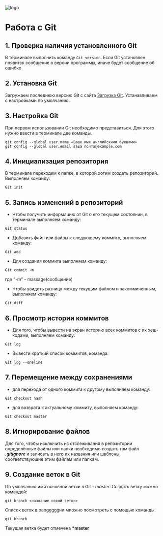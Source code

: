 ![logo](git_logo.jpeg)
# Работа с Git
## 1. Проверка наличия установленного Git
В терминале выполнить команду `Git version`.
Если Git установлен появится сообщение о версии программы, иначе будет сообщение об ошибке
## 2. Установка Git
Загружаем последнюю версию Git с сайта [Загрузка Git](https://git-scm.com/downloads).
Устанавливаем с настройками по умолчанию.
## 3. Настройка Git
При первом использовании Git необходимо представиться. Для этого нужно ввести в терминале две команды.
```
git config --global user.name «Ваше имя английскими буквами» 
git config --global user.email ваша почта@example.com
```
## 4. Инициализация репозитория
В терминале переходим к папке, в которой хотим создать репозиторий. Выполняем команду: 
```
Git init
```
## 5. Запись изменений в репозиторий
- Чтобы получить информацию от Git о его текущем состоянии, в терминале выполняем команду:
```
Git status
```
- Добавить файл или файлы к следующему коммиту, выполняем команду:
```
Git add
```
- Для создания коммита выполняем команду:
```
Git commit -m
```
где "-m" - massage(сообщение)

- Чтобы увидеть разницу между текущим файлом и закоммиченным, выполняем команду:
```
Git diff
```
## 6. Просмотр истории коммитов
- Для того, чтобы вывести на экран историю всех коммитов с их хеш-кодами, выполняем команду:
```
Git log
```
- Вывести краткий список коммитов, команда:
```
Git log --oneline
```
## 7. Перемещение между сохранениями
- для перехода от одного коммита к другому выполняем команду:
```
Git checkout hash
```
- для возврата к актуальному коммиту, выполняем команду:
```
Git checkout master
```

## 8. Игнорирование файлов
Для того, чтобы исключить из отслеживания в репозитории определённые файлы или папки необходимо создать там файл ***.gitignore*** и записать в него их названия или шаблоны, соответствующие этим файлам или папкам.

## 9. Создание веток в Git
По умолчанию имя основной ветки в Git - *master*.
Создать ветку можно командой:
```
git branch <название новой ветки>
```
Список веток в рапgggggии миожно посмотреть с помощью команды:
```
git branch
```
Текущая ветка будет отмечена **\*master**